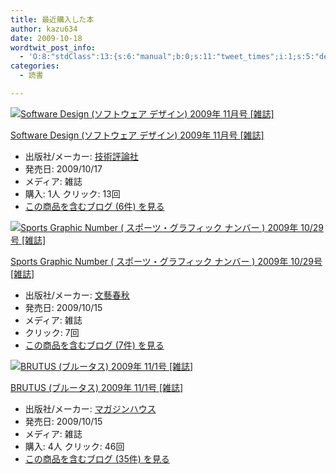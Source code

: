 ```yaml
---
title: 最近購入した本
author: kazu634
date: 2009-10-18
wordtwit_post_info:
  - 'O:8:"stdClass":13:{s:6:"manual";b:0;s:11:"tweet_times";i:1;s:5:"delay";i:0;s:7:"enabled";i:1;s:10:"separation";s:2:"60";s:7:"version";s:3:"3.7";s:14:"tweet_template";b:0;s:6:"status";i:2;s:6:"result";a:0:{}s:13:"tweet_counter";i:2;s:13:"tweet_log_ids";a:1:{i:0;i:4847;}s:9:"hash_tags";a:0:{}s:8:"accounts";a:1:{i:0;s:7:"kazu634";}}'
categories:
  - 読書

---
```

<div class="section">
<div class="hatena-asin-detail">
<a href="http://www.amazon.co.jp/dp/B002QUQNO4/?tag=hatena_st1-22&ascsubtag=d-7ibv" onclick="__gaTracker('send', 'event', 'outbound-article', 'http://www.amazon.co.jp/dp/B002QUQNO4/?tag=hatena_st1-22&ascsubtag=d-7ibv', '');"><img src="https://images-na.ssl-images-amazon.com/images/I/51JMUnhSlfL._SL160_.jpg" class="hatena-asin-detail-image" alt="Software Design (ソフトウェア デザイン) 2009年 11月号 [雑誌]" title="Software Design (ソフトウェア デザイン) 2009年 11月号 [雑誌]" /></a></p> 
    
<div class="hatena-asin-detail-info">
<p class="hatena-asin-detail-title">
<a href="http://www.amazon.co.jp/dp/B002QUQNO4/?tag=hatena_st1-22&ascsubtag=d-7ibv" onclick="__gaTracker('send', 'event', 'outbound-article', 'http://www.amazon.co.jp/dp/B002QUQNO4/?tag=hatena_st1-22&ascsubtag=d-7ibv', 'Software Design (ソフトウェア デザイン) 2009年 11月号 [雑誌]');">Software Design (ソフトウェア デザイン) 2009年 11月号 [雑誌]</a>
</p>
      
<ul>
<li>
<span class="hatena-asin-detail-label">出版社/メーカー:</span> <a href="http://d.hatena.ne.jp/keyword/%B5%BB%BD%D1%C9%BE%CF%C0%BC%D2" onclick="__gaTracker('send', 'event', 'outbound-article', 'http://d.hatena.ne.jp/keyword/%B5%BB%BD%D1%C9%BE%CF%C0%BC%D2', '技術評論社');" class="keyword">技術評論社</a>
</li>
<li>
<span class="hatena-asin-detail-label">発売日:</span> 2009/10/17
</li>
<li>
<span class="hatena-asin-detail-label">メディア:</span> 雑誌
</li>
<li>
<span class="hatena-asin-detail-label">購入</span>: 1人 <span class="hatena-asin-detail-label">クリック</span>: 13回
</li>
<li>
<a href="http://d.hatena.ne.jp/asin/B002QUQNO4" onclick="__gaTracker('send', 'event', 'outbound-article', 'http://d.hatena.ne.jp/asin/B002QUQNO4', 'この商品を含むブログ (6件) を見る');" target="_blank">この商品を含むブログ (6件) を見る</a>
</li>
</ul>
</div>
    
<div class="hatena-asin-detail-foot">
</div>
</div>
  
<div class="hatena-asin-detail">
<a href="http://www.amazon.co.jp/dp/B002R1OH2M/?tag=hatena_st1-22&ascsubtag=d-7ibv" onclick="__gaTracker('send', 'event', 'outbound-article', 'http://www.amazon.co.jp/dp/B002R1OH2M/?tag=hatena_st1-22&ascsubtag=d-7ibv', '');"><img src="https://images-na.ssl-images-amazon.com/images/I/51jexDgpb2L._SL160_.jpg" class="hatena-asin-detail-image" alt="Sports Graphic Number ( スポーツ・グラフィック ナンバー ) 2009年 10/29号 [雑誌]" title="Sports Graphic Number ( スポーツ・グラフィック ナンバー ) 2009年 10/29号 [雑誌]" /></a></p> 
    
<div class="hatena-asin-detail-info">
<p class="hatena-asin-detail-title">
<a href="http://www.amazon.co.jp/dp/B002R1OH2M/?tag=hatena_st1-22&ascsubtag=d-7ibv" onclick="__gaTracker('send', 'event', 'outbound-article', 'http://www.amazon.co.jp/dp/B002R1OH2M/?tag=hatena_st1-22&ascsubtag=d-7ibv', 'Sports Graphic Number ( スポーツ・グラフィック ナンバー ) 2009年 10/29号 [雑誌]');">Sports Graphic Number ( スポーツ・グラフィック ナンバー ) 2009年 10/29号 [雑誌]</a>
</p>
      
<ul>
<li>
<span class="hatena-asin-detail-label">出版社/メーカー:</span> <a href="http://d.hatena.ne.jp/keyword/%CA%B8%E9%BA%BD%D5%BD%A9" onclick="__gaTracker('send', 'event', 'outbound-article', 'http://d.hatena.ne.jp/keyword/%CA%B8%E9%BA%BD%D5%BD%A9', '文藝春秋');" class="keyword">文藝春秋</a>
</li>
<li>
<span class="hatena-asin-detail-label">発売日:</span> 2009/10/15
</li>
<li>
<span class="hatena-asin-detail-label">メディア:</span> 雑誌
</li>
<li>
<span class="hatena-asin-detail-label">クリック</span>: 7回
</li>
<li>
<a href="http://d.hatena.ne.jp/asin/B002R1OH2M" onclick="__gaTracker('send', 'event', 'outbound-article', 'http://d.hatena.ne.jp/asin/B002R1OH2M', 'この商品を含むブログ (7件) を見る');" target="_blank">この商品を含むブログ (7件) を見る</a>
</li>
</ul>
</div>
    
<div class="hatena-asin-detail-foot">
</div>
</div>
  
<div class="hatena-asin-detail">
<a href="http://www.amazon.co.jp/dp/B002RBZ9DI/?tag=hatena_st1-22&ascsubtag=d-7ibv" onclick="__gaTracker('send', 'event', 'outbound-article', 'http://www.amazon.co.jp/dp/B002RBZ9DI/?tag=hatena_st1-22&ascsubtag=d-7ibv', '');"><img src="https://images-na.ssl-images-amazon.com/images/I/41p6M8yGC6L._SL160_.jpg" class="hatena-asin-detail-image" alt="BRUTUS (ブルータス) 2009年 11/1号 [雑誌]" title="BRUTUS (ブルータス) 2009年 11/1号 [雑誌]" /></a></p> 
    
<div class="hatena-asin-detail-info">
<p class="hatena-asin-detail-title">
<a href="http://www.amazon.co.jp/dp/B002RBZ9DI/?tag=hatena_st1-22&ascsubtag=d-7ibv" onclick="__gaTracker('send', 'event', 'outbound-article', 'http://www.amazon.co.jp/dp/B002RBZ9DI/?tag=hatena_st1-22&ascsubtag=d-7ibv', 'BRUTUS (ブルータス) 2009年 11/1号 [雑誌]');">BRUTUS (ブルータス) 2009年 11/1号 [雑誌]</a>
</p>
      
<ul>
<li>
<span class="hatena-asin-detail-label">出版社/メーカー:</span> <a href="http://d.hatena.ne.jp/keyword/%A5%DE%A5%AC%A5%B8%A5%F3%A5%CF%A5%A6%A5%B9" onclick="__gaTracker('send', 'event', 'outbound-article', 'http://d.hatena.ne.jp/keyword/%A5%DE%A5%AC%A5%B8%A5%F3%A5%CF%A5%A6%A5%B9', 'マガジンハウス');" class="keyword">マガジンハウス</a>
</li>
<li>
<span class="hatena-asin-detail-label">発売日:</span> 2009/10/15
</li>
<li>
<span class="hatena-asin-detail-label">メディア:</span> 雑誌
</li>
<li>
<span class="hatena-asin-detail-label">購入</span>: 4人 <span class="hatena-asin-detail-label">クリック</span>: 46回
</li>
<li>
<a href="http://d.hatena.ne.jp/asin/B002RBZ9DI" onclick="__gaTracker('send', 'event', 'outbound-article', 'http://d.hatena.ne.jp/asin/B002RBZ9DI', 'この商品を含むブログ (35件) を見る');" target="_blank">この商品を含むブログ (35件) を見る</a>
</li>
</ul>
</div>
    
<div class="hatena-asin-detail-foot">
</div>
</div>
</div>
